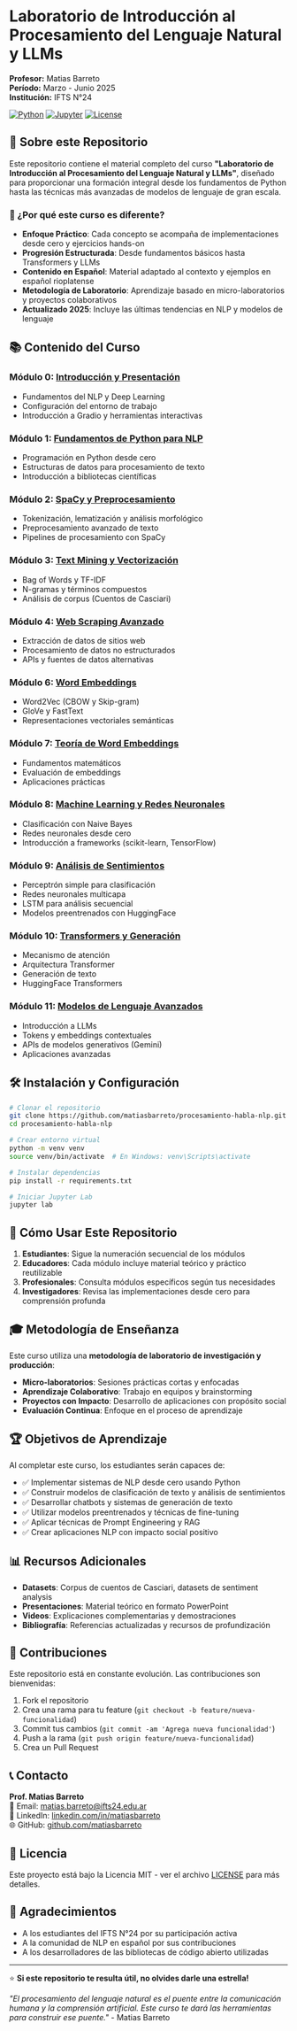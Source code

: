 # Laboratorio de Introducción al Procesamiento del Lenguaje Natural y LLMs

**Profesor:** Matias Barreto  
**Período:** Marzo - Junio 2025  
**Institución:** IFTS N°24  

[![Python](https://img.shields.io/badge/Python-3.8+-blue.svg)](https://python.org)
[![Jupyter](https://img.shields.io/badge/Jupyter-Notebooks-orange.svg)](https://jupyter.org)
[![License](https://img.shields.io/badge/License-MIT-green.svg)](LICENSE)

## 🎯 Sobre este Repositorio

Este repositorio contiene el material completo del curso **"Laboratorio de Introducción al Procesamiento del Lenguaje Natural y LLMs"**, diseñado para proporcionar una formación integral desde los fundamentos de Python hasta las técnicas más avanzadas de modelos de lenguaje de gran escala.

### 🚀 ¿Por qué este curso es diferente?

- **Enfoque Práctico**: Cada concepto se acompaña de implementaciones desde cero y ejercicios hands-on
- **Progresión Estructurada**: Desde fundamentos básicos hasta Transformers y LLMs
- **Contenido en Español**: Material adaptado al contexto y ejemplos en español rioplatense
- **Metodología de Laboratorio**: Aprendizaje basado en micro-laboratorios y proyectos colaborativos
- **Actualizado 2025**: Incluye las últimas tendencias en NLP y modelos de lenguaje

## 📚 Contenido del Curso

### Módulo 0: [Introducción y Presentación](00-introduccion-presentacion/)
- Fundamentos del NLP y Deep Learning
- Configuración del entorno de trabajo
- Introducción a Gradio y herramientas interactivas

### Módulo 1: [Fundamentos de Python para NLP](01-fundamentos-python-nlp/)
- Programación en Python desde cero
- Estructuras de datos para procesamiento de texto
- Introducción a bibliotecas científicas

### Módulo 2: [SpaCy y Preprocesamiento](02-spacy-preprocesamiento/)
- Tokenización, lematización y análisis morfológico
- Preprocesamiento avanzado de texto
- Pipelines de procesamiento con SpaCy

### Módulo 3: [Text Mining y Vectorización](03-text-mining-vectorizacion/)
- Bag of Words y TF-IDF
- N-gramas y términos compuestos
- Análisis de corpus (Cuentos de Casciari)

### Módulo 4: [Web Scraping Avanzado](04-web-scraping-avanzado/)
- Extracción de datos de sitios web
- Procesamiento de datos no estructurados
- APIs y fuentes de datos alternativas

### Módulo 6: [Word Embeddings](06-word-embeddings/)
- Word2Vec (CBOW y Skip-gram)
- GloVe y FastText
- Representaciones vectoriales semánticas

### Módulo 7: [Teoría de Word Embeddings](07-word-embeddings-teoria/)
- Fundamentos matemáticos
- Evaluación de embeddings
- Aplicaciones prácticas

### Módulo 8: [Machine Learning y Redes Neuronales](08-machine-learning-redes/)
- Clasificación con Naive Bayes
- Redes neuronales desde cero
- Introducción a frameworks (scikit-learn, TensorFlow)

### Módulo 9: [Análisis de Sentimientos](09-analisis-sentimientos/)
- Perceptrón simple para clasificación
- Redes neuronales multicapa
- LSTM para análisis secuencial
- Modelos preentrenados con HuggingFace

### Módulo 10: [Transformers y Generación](10-transformers-generacion/)
- Mecanismo de atención
- Arquitectura Transformer
- Generación de texto
- HuggingFace Transformers

### Módulo 11: [Modelos de Lenguaje Avanzados](11-modelos-lenguaje-avanzados/)
- Introducción a LLMs
- Tokens y embeddings contextuales
- APIs de modelos generativos (Gemini)
- Aplicaciones avanzadas

## 🛠️ Instalación y Configuración

```bash
# Clonar el repositorio
git clone https://github.com/matiasbarreto/procesamiento-habla-nlp.git
cd procesamiento-habla-nlp

# Crear entorno virtual
python -m venv venv
source venv/bin/activate  # En Windows: venv\Scripts\activate

# Instalar dependencias
pip install -r requirements.txt

# Iniciar Jupyter Lab
jupyter lab
```

## 📖 Cómo Usar Este Repositorio

1. **Estudiantes**: Sigue la numeración secuencial de los módulos
2. **Educadores**: Cada módulo incluye material teórico y práctico reutilizable
3. **Profesionales**: Consulta módulos específicos según tus necesidades
4. **Investigadores**: Revisa las implementaciones desde cero para comprensión profunda

## 🎓 Metodología de Enseñanza

Este curso utiliza una **metodología de laboratorio de investigación y producción**:

- **Micro-laboratorios**: Sesiones prácticas cortas y enfocadas
- **Aprendizaje Colaborativo**: Trabajo en equipos y brainstorming
- **Proyectos con Impacto**: Desarrollo de aplicaciones con propósito social
- **Evaluación Continua**: Enfoque en el proceso de aprendizaje

## 🏆 Objetivos de Aprendizaje

Al completar este curso, los estudiantes serán capaces de:

- ✅ Implementar sistemas de NLP desde cero usando Python
- ✅ Construir modelos de clasificación de texto y análisis de sentimientos
- ✅ Desarrollar chatbots y sistemas de generación de texto
- ✅ Utilizar modelos preentrenados y técnicas de fine-tuning
- ✅ Aplicar técnicas de Prompt Engineering y RAG
- ✅ Crear aplicaciones NLP con impacto social positivo

## 📊 Recursos Adicionales

- **Datasets**: Corpus de cuentos de Casciari, datasets de sentiment analysis
- **Presentaciones**: Material teórico en formato PowerPoint
- **Videos**: Explicaciones complementarias y demostraciones
- **Bibliografía**: Referencias actualizadas y recursos de profundización

## 🤝 Contribuciones

Este repositorio está en constante evolución. Las contribuciones son bienvenidas:

1. Fork el repositorio
2. Crea una rama para tu feature (`git checkout -b feature/nueva-funcionalidad`)
3. Commit tus cambios (`git commit -am 'Agrega nueva funcionalidad'`)
4. Push a la rama (`git push origin feature/nueva-funcionalidad`)
5. Crea un Pull Request

## 📞 Contacto

**Prof. Matias Barreto**  
📧 Email: matias.barreto@ifts24.edu.ar  
💼 LinkedIn: [linkedin.com/in/matiasbarreto](https://linkedin.com/in/matiasbarreto)  
🌐 GitHub: [github.com/matiasbarreto](https://github.com/matiasbarreto)

## 📄 Licencia

Este proyecto está bajo la Licencia MIT - ver el archivo [LICENSE](LICENSE) para más detalles.

## 🙏 Agradecimientos

- A los estudiantes del IFTS N°24 por su participación activa
- A la comunidad de NLP en español por sus contribuciones
- A los desarrolladores de las bibliotecas de código abierto utilizadas

---

⭐ **Si este repositorio te resulta útil, no olvides darle una estrella!**

*"El procesamiento del lenguaje natural es el puente entre la comunicación humana y la comprensión artificial. Este curso te dará las herramientas para construir ese puente."* - Matias Barreto
